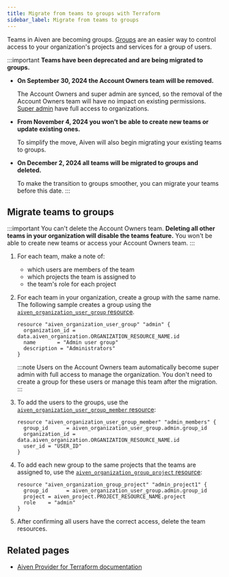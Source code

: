 ```yaml
---
title: Migrate from teams to groups with Terraform
sidebar_label: Migrate from teams to groups
---
```


Teams in Aiven are becoming groups. [Groups](/docs/platform/howto/manage-groups) are an easier way to control access to your organization's projects and services for a group of users.

:::important
**Teams have been deprecated and are being migrated to groups.**

- **On September 30, 2024 the Account Owners team will be removed.**

  The Account Owners and super admin are synced, so the removal of the
  Account Owners team will have no impact on existing permissions.
  [Super admin](/docs/platform/concepts/orgs-units-projects#users-and-roles)
  have full access to organizations.

- **From November 4, 2024 you won’t be able to create new teams or update existing ones.**

  To simplify the move, Aiven will also begin migrating your existing teams to groups.

- **On December 2, 2024 all teams will be migrated to groups and deleted.**

  To make the transition to groups smoother, you can
  migrate your teams before this date.
:::

## Migrate teams to groups

:::important
You can't delete the Account Owners team. **Deleting all other teams in your organization
will disable the teams feature.** You won't be able to create new teams or access your
Account Owners team.
:::

1.  For each team, make a note of:

    -   which users are members of the team
    -   which projects the team is assigned to
    -   the team's role for each project

1.  For each team in your organization, create a group with the same name. The following
    sample creates a group using the
    [`aiven_organization_user_group` resource](https://registry.terraform.io/providers/aiven/aiven/latest/docs/resources/organization_user_group).

    ```hcl
    resource "aiven_organization_user_group" "admin" {
      organization_id = data.aiven_organization.ORGANIZATION_RESOURCE_NAME.id
      name       = "Admin user group"
      description = "Administrators"
    }
    ```

    :::note
    Users on the Account Owners team automatically become super admin with full access to
    manage the organization. You don't need to create a group for these users or manage
    this team after the migration.
    :::

1.  To add the users to the groups, use the
    [`aiven_organization_user_group_member` resource](https://registry.terraform.io/providers/aiven/aiven/latest/docs/resources/organization_user_group_member):

    ```hcl
    resource "aiven_organization_user_group_member" "admin_members" {
      group_id      = aiven_organization_user_group.admin.group_id
      organization_id = data.aiven_organization.ORGANIZATION_RESOURCE_NAME.id
      user_id = "USER_ID"
    }
    ```

1.  To add each new group to the same projects that the teams are assigned to, use the
    [`aiven_organization_group_project` resource](https://registry.terraform.io/providers/aiven/aiven/latest/docs/resources/organization_group_project):

    ```hcl
    resource "aiven_organization_group_project" "admin_project1" {
      group_id      = aiven_organization_user_group.admin.group_id
      project = aiven_project.PROJECT_RESOURCE_NAME.project
      role    = "admin"
    }
    ```

1.  After confirming all users have the correct access, delete the team resources.

## Related pages

- [Aiven Provider for Terraform documentation](https://registry.terraform.io/providers/aiven/aiven/latest/docs)
